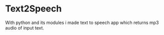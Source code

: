 # Text2Speech
With python and its modules i made text to speech app which returns mp3 audio of input text.

